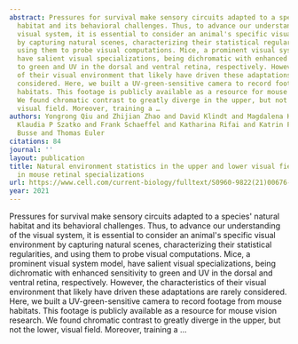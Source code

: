 ```yaml
---
abstract: Pressures for survival make sensory circuits adapted to a species' natural
  habitat and its behavioral challenges. Thus, to advance our understanding of the
  visual system, it is essential to consider an animal's specific visual environment
  by capturing natural scenes, characterizing their statistical regularities, and
  using them to probe visual computations. Mice, a prominent visual system model,
  have salient visual specializations, being dichromatic with enhanced sensitivity
  to green and UV in the dorsal and ventral retina, respectively. However, the characteristics
  of their visual environment that likely have driven these adaptations are rarely
  considered. Here, we built a UV-green-sensitive camera to record footage from mouse
  habitats. This footage is publicly available as a resource for mouse vision research.
  We found chromatic contrast to greatly diverge in the upper, but not the lower,
  visual field. Moreover, training a …
authors: Yongrong Qiu and Zhijian Zhao and David Klindt and Magdalena Kautzky and
  Klaudia P Szatko and Frank Schaeffel and Katharina Rifai and Katrin Franke and Laura
  Busse and Thomas Euler
citations: 84
journal: ''
layout: publication
title: Natural environment statistics in the upper and lower visual field are reflected
  in mouse retinal specializations
url: https://www.cell.com/current-biology/fulltext/S0960-9822(21)00676-X
year: 2021
---
```


Pressures for survival make sensory circuits adapted to a species' natural habitat and its behavioral challenges. Thus, to advance our understanding of the visual system, it is essential to consider an animal's specific visual environment by capturing natural scenes, characterizing their statistical regularities, and using them to probe visual computations. Mice, a prominent visual system model, have salient visual specializations, being dichromatic with enhanced sensitivity to green and UV in the dorsal and ventral retina, respectively. However, the characteristics of their visual environment that likely have driven these adaptations are rarely considered. Here, we built a UV-green-sensitive camera to record footage from mouse habitats. This footage is publicly available as a resource for mouse vision research. We found chromatic contrast to greatly diverge in the upper, but not the lower, visual field. Moreover, training a …
